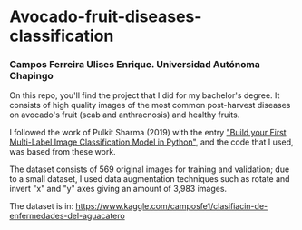 # **Avocado-fruit-diseases-classification**

### **Campos Ferreira Ulises Enrique. Universidad Autónoma Chapingo**

On this repo, you'll find the project that I did for my bachelor's degree.
It consists of high quality images of the most common post-harvest diseases on avocado's fruit (scab and anthracnosis) and healthy fruits.

I followed the work of Pulkit Sharma (2019) with the entry ["Build your First Multi-Label Image Classification Model in Python"](https://medium.com/analytics-vidhya/build-your-first-multi-label-image-classification-model-in-python-8fc127e3ca7a), and the code that I used, was based from these work.

The dataset consists of 569 original images for training and validation; due to a small dataset, I used data augmentation techniques such as rotate and invert "x" and "y" axes giving an amount of 3,983 images.

The dataset is in: https://www.kaggle.com/camposfe1/clasifiacin-de-enfermedades-del-aguacatero
